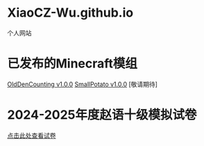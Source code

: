 # XiaoCZ-Wu.github.io
个人网站
# 已发布的Minecraft模组
[OldDenCounting v1.0.0](https://github.com/XiaoCZ-Wu/MinecraftMod-OldDenCounting)
[SmallPotato v1.0.0](https://github.com/XiaoCZ-Wu/MinecraftMod-SmallPotato)
[敬请期待]
# 2024-2025年度赵语十级模拟试卷
[点击此处查看试卷](./赵语十级考试模拟卷.htm)
